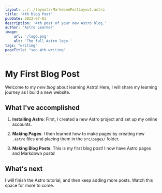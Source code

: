 ```yaml
---
layout: ../../layouts/MarkdownPostLayout.astro
title: '4th blog Post'
pubDate: 2022-07-01
description: '4th post of your new Astro blog.'
author: 'Astro Learner'
image:
    url: '/logo.png'
    alt: 'The full Astro logo.'
tags: "writing"
pageTitle: "seo 4th writing"
---
```


# My First Blog Post

Welcome to my _new blog_ about learning Astro! Here, I will share my learning journey as I build a new website.

## What I've accomplished

1. **Installing Astro**: First, I created a new Astro project and set up my online accounts.

2. **Making Pages**: I then learned how to make pages by creating new `.astro` files and placing them in the `src/pages/` folder.

3. **Making Blog Posts**: This is my first blog post! I now have Astro pages and Markdown posts!

## What's next

I will finish the Astro tutorial, and then keep adding more posts. Watch this space for more to come.